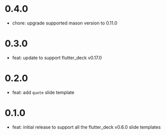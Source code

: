 # 0.4.0

- chore: upgrade supported mason version to 0.11.0

# 0.3.0

- feat: update to support flutter_deck v0.17.0

# 0.2.0

- feat: add `quote` slide template

# 0.1.0

- feat: initial release to support all the flutter_deck v0.6.0 slide templates
